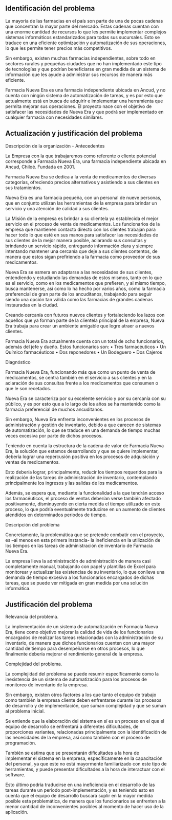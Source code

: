 Identificación del problema
------------------------
La mayoría de las farmacias en el país son parte de una de pocas cadenas que concentran la mayor parte del mercado. Estas cadenas cuentan con una enorme cantidad de recursos lo que les permite implementar complejos sistemas informáticos estandarizados para todas sus sucursales. Esto se traduce en una eficiente optimización y automatización de sus operaciones, lo que les permite tener precios más competitivos.

Sin embargo, existen muchas farmacias independientes, sobre todo en sectores rurales y pequeñas ciudades que no han implementado este tipo de tecnologías y que podrían beneficiarse en gran medida de un sistema de información que les ayude a administrar sus recursos de manera más eficiente.

Farmacia Nueva Era es una farmacia independiente ubicada en Ancud, y no cuenta con ningún sistema de automatización de tareas, y es por esto que actualmente está en busca de adquirir e implementar una herramienta que permita mejorar sus operaciones. El proyecto nace con el objetivo de satisfacer las necesidades de Nueva Era y que podrá ser implementado en cualquier farmacia con necesidades similares.

Actualización y justificación del problema
------------

Descripción de la organización - Antecedentes

La Empresa con la que trabajaremos como referente o cliente potencial corresponde a Farmacia Nueva Era, una farmacia independiente ubicada en Ancud, Chiloé. Fundada en 2001.

Farmacia Nueva Era se dedica a la venta de medicamentos de diversas categorías, ofreciendo precios alternativos y asistiendo a sus clientes en sus tratamientos.

Nueva Era es una farmacia pequeña, con un personal de nueve personas, que en conjunto utilizan las herramientas de la empresa para brindar un servicio y una atención de calidad a sus clientes.

La Misión de la empresa es brindar a su clientela ya establecida el mejor servicio en el proceso de venta de medicamentos. Los funcionarios de la empresa que mantienen contacto directo con los clientes trabajan para hacer todo lo que esté en sus manos para satisfacer las necesidades de sus clientes de la mejor manera posible, aclarando sus consultas y brindando un servicio rápido, entregando información clara y siempre intentando mantener una cercanía que deje a sus clientes contentos, de manera que estos sigan prefiriendo a la farmacia como proveedor de sus medicamentos.

Nueva Era se esmera en adaptarse a las necesidades de sus clientes, entendiendo y estudiando las demandas de estos mismos, tanto en lo que es el servicio, como en los medicamentos que prefieren, y al mismo tiempo, busca mantenerse, así como lo ha hecho por varios años, como la farmacia preferencial de gran parte de los ancuditanos, trabajando para seguir siendo una opción tan válida como las farmacias de grandes cadenas instauradas en la ciudad.

Creando cercanía con futuros nuevos clientes y fortaleciendo los lazos con aquellos que ya forman parte de la clientela principal de la empresa, Nueva Era trabaja para crear un ambiente amigable que logre atraer a nuevos clientes.

Farmacia Nueva Era actualmente cuenta con un total de ocho funcionarios, además del jefe y dueño.
Estos funcionarios son:
•	Tres farmacéuticos
•	Un Químico farmacéuticos
•	Dos reponedores
•	Un Bodeguero
•	Dos Cajeros

Diagnóstico

Farmacia Nueva Era, funcionando más que como un punto de venta de medicamentos, se centra también en el servicio a sus clientes y en la aclaración de sus consultas frente a los medicamentos que consumen o que le son recetados.

Nueva Era se caracteriza por su excelente servicio y por su cercanía con su público, y es por esto que a lo largo de los años se ha mantenido como la farmacia preferencial de muchos ancuditanos.

Sin embargo, Nueva Era enfrenta inconvenientes en los procesos de administración y gestión de inventario, debido a que carecen de sistemas de automatización, lo que se traduce en una demanda de tiempo muchas veces excesiva por parte de dichos procesos.

Teniendo en cuenta la estructura de la cadena de valor de Farmacia Nueva Era, la solución que estamos desarrollando y que se quiere implementar, debería lograr una repercusión positiva en los procesos de adquisición y ventas de medicamentos.

Esto debería lograr, principalmente, reducir los tiempos requeridos para la realización de las tareas de administración de inventario, contemplando principalmente los ingresos y las salidas de los medicamentos.

Además, se espera que, mediante la funcionalidad a la que tendrán acceso los farmacéuticos, el proceso de ventas deberían verse también afectado positivamente, disminuyendo en cierta medida el tiempo utilizado en este proceso, lo que podría eventualmente traducirse en un aumento de clientes atendidos en determinados periodos de tiempo. 

Descripción del problema

Concretamente, la problemática que se pretende combatir con el proyecto, es –al menos en esta primera instancia- la ineficiencia en la utilización de los tiempos en las tareas de administración de inventario de Farmacia Nueva Era.

La empresa lleva la administración de administración de manera casi completamente manual, trabajando con papel y plantillas de Excel para monitorear y actualizar las existencias de su inventario, lo que conlleva una demanda de tiempo excesiva a los funcionarios encargados de dichas tareas, que se puede ver mitigada en gran medida por una solución informática.

Justificación del problema
---------------

Relevancia del problema.

La implementación de un sistema de automatización en Farmacia Nueva Era, tiene como objetivo mejorar la calidad de vida de los funcionarios encargados de realizar las tareas relacionadas con la administración de su inventario, de manera que dichos funcionarios cuenten con una mayor cantidad de tiempo para desempeñarse en otros procesos, lo que finalmente debería mejorar el rendimiento general de la empresa.

Complejidad del problema.

La complejidad del problema se puede resumir específicamente como la inexistencia de un sistema de automatización para los procesos de monitoreo de inventario de la empresa.

Sin embargo, existen otros factores a los que tanto el equipo de trabajo como también la empresa cliente deben enfrentarse durante los procesos de desarrollo y de implementación, que suman complejidad y que se suman al problema inicial.

Se entiende que la elaboración del sistema en sí es un proceso en el que el equipo de desarrollo se enfrentará a diferentes dificultades, de proporciones variantes, relacionadas principalmente con la identificación de las necesidades de la empresa, así como también con el proceso de programación.

También se estima que se presentarán dificultades a la hora de implementar el sistema en la empresa, específicamente en la capacitación del personal, ya que este no está 
mayormente familiarizado con este tipo de herramientas, y puede presentar dificultades a la hora de interactuar con el software.

Esto último podría traducirse en una ineficiencia en el desarrollo de las tareas durante un periodo post-implementación, y es teniendo esto en cuenta que el equipo de desarrollo buscará suplir en la mayor medida posible esta problemática, de manera que los funcionarios se enfrenten a la menor cantidad de inconvenientes posibles al momento de hacer uso de la aplicación.
